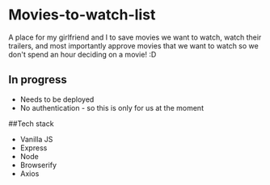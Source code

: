 # Movies-to-watch-list
A place for my girlfriend and I to save movies we want to watch, watch their trailers, and most importantly approve
movies that we want to watch so we don't spend an hour deciding on a movie! :D


## In progress
* Needs to be deployed
* No authentication - so this is only for us at the moment

##Tech stack
* Vanilla JS
* Express
* Node
* Browserify
* Axios

